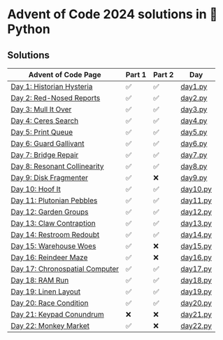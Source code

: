 # Advent of Code 2024 solutions in 🐍 Python

## Solutions

| Advent of Code Page                                                    | Part 1 | Part 2 | Day                      |
|------------------------------------------------------------------------|--------|--------|--------------------------|
| [Day 1: Historian Hysteria](https://adventofcode.com/2024/day/1)       | ✅     | ✅     | [day1.py](aoc/day1.py)   |
| [Day 2: Red-Nosed Reports](https://adventofcode.com/2024/day/2)        | ✅     | ✅     | [day2.py](aoc/day2.py)   |
| [Day 3: Mull It Over](https://adventofcode.com/2024/day/3)             | ✅     | ✅     | [day3.py](aoc/day3.py)   |
| [Day 4: Ceres Search](https://adventofcode.com/2024/day/4)             | ✅     | ✅     | [day4.py](aoc/day4.py)   |
| [Day 5: Print Queue](https://adventofcode.com/2024/day/5)              | ✅     | ✅     | [day5.py](aoc/day5.py)   |
| [Day 6: Guard Gallivant](https://adventofcode.com/2024/day/6)          | ✅     | ✅     | [day6.py](aoc/day6.py)   |
| [Day 7: Bridge Repair](https://adventofcode.com/2024/day/7)            | ✅     | ✅     | [day7.py](aoc/day7.py)   |
| [Day 8: Resonant Collinearity](https://adventofcode.com/2024/day/8)    | ✅     | ✅     | [day8.py](aoc/day8.py)   |
| [Day 9: Disk Fragmenter](https://adventofcode.com/2024/day/9)          | ✅     | ❌     | [day9.py](aoc/day9.py)   |
| [Day 10: Hoof It](https://adventofcode.com/2024/day/10)                | ✅     | ✅     | [day10.py](aoc/day10.py) |
| [Day 11: Plutonian Pebbles](https://adventofcode.com/2024/day/11)      | ✅     | ✅     | [day11.py](aoc/day11.py) |
| [Day 12: Garden Groups](https://adventofcode.com/2024/day/12)          | ✅     | ✅     | [day12.py](aoc/day12.py) |
| [Day 13: Claw Contraption](https://adventofcode.com/2024/day/13)       | ✅     | ✅     | [day13.py](aoc/day13.py) |
| [Day 14: Restroom Redoubt](https://adventofcode.com/2024/day/14)       | ✅     | ✅     | [day14.py](aoc/day14.py) |
| [Day 15: Warehouse Woes](https://adventofcode.com/2024/day/15)         | ✅     | ❌     | [day15.py](aoc/day15.py) |
| [Day 16: Reindeer Maze](https://adventofcode.com/2024/day/16)          | ✅     | ❌     | [day16.py](aoc/day16.py) |
| [Day 17: Chronospatial Computer](https://adventofcode.com/2024/day/17) | ✅     | ✅     | [day17.py](aoc/day17.py) |
| [Day 18: RAM Run](https://adventofcode.com/2024/day/18)                | ✅     | ✅     | [day18.py](aoc/day18.py) |
| [Day 19: Linen Layout](https://adventofcode.com/2024/day/19)           | ✅     | ✅     | [day19.py](aoc/day19.py) |
| [Day 20: Race Condition](https://adventofcode.com/2024/day/20)         | ✅     | ✅     | [day20.py](aoc/day20.py) |
| [Day 21: Keypad Conundrum](https://adventofcode.com/2024/day/21)       | ❌     | ❌     | [day21.py](aoc/day21.py) |
| [Day 22: Monkey Market](https://adventofcode.com/2024/day/22)          | ✅     | ❌     | [day22.py](aoc/day22.py) |
